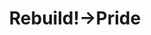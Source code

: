 ---
pid: PT379
title: Rebuild!->Pride
location_transcription: on a block with many abandoned build
zipcode: '19125'
outside_phl: 
neighborhood: Fishtown,Kensington
age: 
age_range: 
instagram: 
image_file_name: PT_379.jpg
proposal_transcription: |-
  //Pride!!//
  //An image of people leaving an abandoned building/factory/home with their backs turned. Also the people who are left behind facing outward to the future or to eachother or undertaking the work of rebuilding, supporting//
topic: Architecture
topic_summary: '0'
type: Conceptual,Image
keywords_other: 
credit: 
image_labels: 
twitter: 
facebook: 
permalink: "/monuments/pt379/"
layout: item-page
---